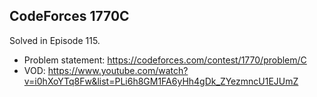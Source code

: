 ## CodeForces 1770C

Solved in Episode 115.

- Problem statement: https://codeforces.com/contest/1770/problem/C
- VOD: https://www.youtube.com/watch?v=i0hXoYTq8Fw&list=PLi6h8GM1FA6yHh4gDk_ZYezmncU1EJUmZ
